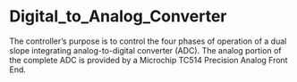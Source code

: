 # Digital_to_Analog_Converter
The controller’s purpose is to control the four phases of operation of a dual slope integrating analog-to-digital converter (ADC). The analog portion of the complete ADC
is provided by a Microchip TC514 Precision Analog Front End.
